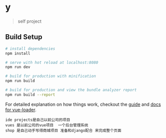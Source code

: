 # y

> self project

## Build Setup

``` bash
# install dependencies
npm install

# serve with hot reload at localhost:8080
npm run dev

# build for production with minification
npm run build

# build for production and view the bundle analyzer report
npm run build --report
```

For detailed explanation on how things work, checkout the [guide](http://vuejs-templates.github.io/webpack/) and [docs for vue-loader](http://vuejs.github.io/vue-loader).
```
ide projects是自己以前公司的项目
vues 是以前公司的vue项目  一个后台管理系统 
shop 是自己动手写得商城项目 准备和django配合 来完成整个页面

```
